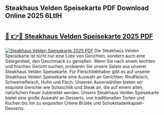 ## Steakhaus Velden Speisekarte PDF Download Online 2025 6LtIH

# <h2><a href="http://gc92a9.nevu.top/?p=Steakhaus+Velden+Speisekarte">🔗 👉🔴 Steakhaus Velden Speisekarte 2025 PDF</a></h2>

[![Steakhaus Velden Speisekarte 2025 PDF](https://i.imgur.com/dBaPXMq.png)](http://gc92a9.nevu.top/?p=Steakhaus+Velden+Speisekarte)
Die Steakhaus Velden Speisekarte ist nicht nur eine Liste von Gerichten, sondern auch eine Gelegenheit, den Geschmack zu genießen. Wenn Sie nach einem leichten und frischen Gericht suchen, probieren Sie unsere Salate aus unserer Steakhaus Velden Speisekarte. Für Fleischliebhaber gibt es auf unserer Steakhaus Velden Speisekarte eine Auswahl an Gerichten: Rindfleisch, Schweinefleisch, Huhn und Fisch. Unseren Auserwählten bieten wir exquisite Gerichte wie Schaschlik und Steak an, die auf einem alten, natürlichen Feuer zubereitet werden. Unsere Steakhaus Velden Speisekarte bietet eine große Auswahl an Desserts, von traditionellen Torten und Kuchen bis hin zu exquisiten Crème Brûlée und Schokoladenkapsel-Desserts.
